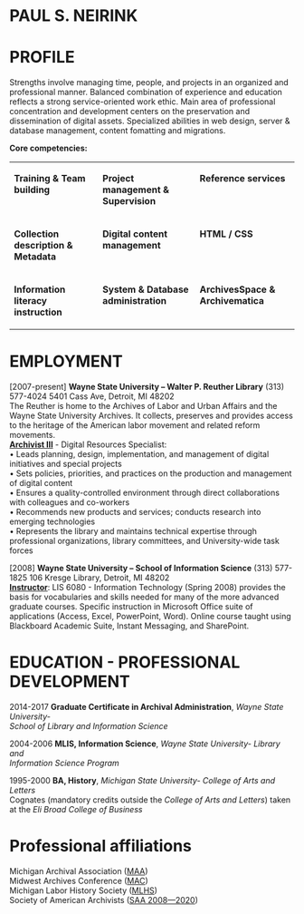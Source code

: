 # PAUL S. NEIRINK

<h1>PROFILE </h1>
<p>Strengths involve managing time, people, and projects in an organized and professional manner. Balanced combination of experience and education reflects a strong service-oriented work ethic. Main area of professional concentration and development centers on the preservation and dissemination of digital assets. Specialized abilities in web design, server &amp; database management, content fomatting and migrations. </p>
<p><strong>Core competencies:&nbsp; </strong></p>
<table border="0" cellspacing="0" cellpadding="0" width="750">
  <tr>
    <td width="250" valign="top"><p><strong>Training &amp; Team building </strong></p></td>
    <td width="250" valign="top"><p><strong>Project management &amp; Supervision</strong></p></td>
    <td width="250" valign="top"><p><strong>Reference services </strong></p></td>
  </tr>
  <tr>
    <td width="250" valign="top"><p><strong>Collection description &amp; Metadata</strong></p></td>
    <td width="250" valign="top"><p><strong>Digital content management </strong></p></td>
    <td width="250" valign="top"><p><strong>HTML / CSS </strong></p></td>
  </tr>
  <tr>
    <td width="250" valign="top"><p><strong>Information literacy instruction </strong></p></td>
    <td width="250" valign="top"><p><strong>System &amp; Database administration </strong></p></td>
    <td width="250" valign="top"><p><strong>ArchivesSpace &amp; Archivematica</strong></p></td>
  </tr>
</table>
<h1>EMPLOYMENT </h1>
<p>[2007-present] <strong>Wayne State University – Walter P. Reuther Library</strong> (313) 577-4024 5401 Cass Ave, Detroit, MI 48202 <br>
  The Reuther is home to the Archives of Labor and Urban Affairs and the Wayne State University Archives. It collects, preserves and provides access to the heritage of the American labor movement and related reform movements.<br>
  <strong><u>Archivist III</u></strong> - Digital Resources Specialist:<br>
  •	Leads planning, design, implementation, and management of digital initiatives and special projects <br>
  •	Sets policies, priorities, and practices on the production and management of digital content <br>
  •	Ensures a quality-controlled environment through direct collaborations with colleagues and co-workers <br>
  •	Recommends new products and services; conducts research into emerging technologies<br>
  •	Represents the library and maintains technical expertise through professional organizations, library committees, and University-wide task forces</p>
<p>[2008] <strong>Wayne State University – School of Information Science</strong> (313) 577-1825 106 Kresge Library, Detroit, MI 48202 <br>
  <strong><u>Instructor</u></strong>: LIS 6080 - Information Technology (Spring 2008) provides the basis for vocabularies and skills needed for many of the more advanced graduate courses. Specific instruction in Microsoft Office suite of applications (Access, Excel, PowerPoint, Word). Online course taught using Blackboard Academic Suite, Instant Messaging, and SharePoint. </p>
<h1>EDUCATION - PROFESSIONAL DEVELOPMENT </h1>
<p>2014-2017 <strong>Graduate Certificate in Archival Administration</strong>, <em>Wayne State University- </em><br>
  <em>School of Library and Information Science</em></p>
<p>2004-2006 <strong>MLIS, Information Science</strong>, <em>Wayne State University- Library and </em><br>
  <em>Information Science Program</em></p>
<p>1995-2000 <strong>BA, History</strong>, <em>Michigan State University- College of Arts and Letters </em><br>
  Cognates (mandatory credits outside the <em>College of Arts and Letters</em>) taken at the <em>Eli Broad College of Business</em></p>
<h1>Professional affiliations </h1>
<p>
Michigan Archival Association (<a href="https://miarchivists.wordpress.com">MAA</a>)<br>
Midwest Archives Conference (<a href="https://www.midwestarchives.org">MAC</a>)<br>
Michigan Labor History Society (<a href="http://mlhs.wayne.edu">MLHS</a>)<br>
Society of American Archivists (<a href="https://www2.archivists.org/">SAA 2008—2020</a>)
</p>
